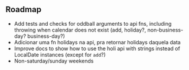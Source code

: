  ## Roadmap

* Add tests and checks for oddball arguments to api fns, including throwing when calendar does not exist (add, holiday?, non-business-day? business-day?)
* Adicionar uma fn holidays na api, pra retornar holidays daquela data 
* Improve docs to show how to use the holi api with strings instead of LocalDate instances (except for `add`?)
* Non-saturday/sunday weekends
